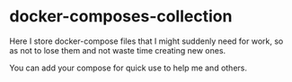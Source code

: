 # docker-composes-collection

Here I store docker-compose files that I might suddenly need for work, so as not to lose them and not waste time creating new ones.

You can add your compose for quick use to help me and others.